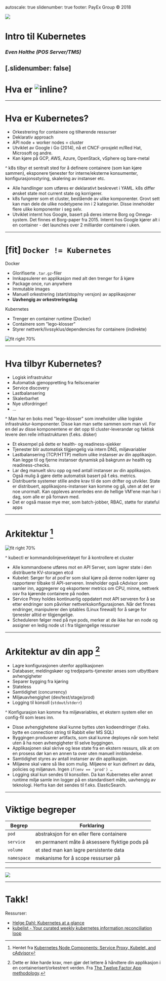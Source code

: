 autoscale: true
slidenumber: true
footer: PayEx Group © 2018

![](./img/container-harbor.jpg)

# Intro til Kubernetes

### *Even Holthe (POS Server/TMS)* 

[.slidenumber: false]
---

# Hva er ![inline](./img/kube-logo.png)?

---

# Hva er Kubernetes?

- Orkestrering for containere og tilhørende ressurser
- Deklarativ approach
- API node + worker nodes = cluster
- Utviklet av Google i Go (2014), nå et CNCF-prosjekt m/Red Hat, Microsoft og andre.
- Kan kjøre på GCP, AWS, Azure, OpenStack, vSphere og bare-metal

^ k8s tilbyr et sentralt sted for å definere containere (som kan kjøre sammen), eksponere tjenester for interne/eksterne konsumenter, konfigurasjonsstyring, skalering av instanser etc.
- Alle handlinger som utføres er deklarativt beskrevet i YAML. k8s differ ønsket state mot current state og korrigerer.
- k8s fungerer som et cluster, bestående av ulike komponenter. Grovt sett kan man dele de ulike nodetypene inn i 2 kategorier. Disse inneholder flere ulike komponenter i seg selv.
- Utviklet internt hos Google, basert på deres interne Borg og Omega-system. Det finnes et Borg-paper fra 2015. Internt hos Google kjører alt i en container - det launches over 2 milliarder containere i uken.

---

# [fit] `Docker != Kubernetes`

Docker

- Glorifiserte `.tar.gz`-filer
- Innkapsulerer en applikasjon med alt den trenger for å kjøre
- Package once, run anywhere
- Immutable images
- Manuell orkestrering (start/stop/ny versjon) av applikasjoner
- **Uavhengig av orkestreringslag**

Kubernetes

- Trenger en container runtime (Docker)
- Containere som "lego-klosser"
- Styrer nettverk/livssyklus/dependencies for containere (indirekte)

![fit right 70%](./img/docker-logo.png)

---

# Hva tilbyr Kubernetes?

- Logisk infrastruktur
- Automatisk gjenoppretting fra feilscenarier
- Service discovery
- Lastbalansering
- Skalerbarhet
- Nye utfordringer!
- ...

^ Man har en boks med "lego-klosser" som inneholder ulike logiske infrastruktur-komponenter. Disse kan man sette sammen som man vil. For en del av disse komponentene er det opp til cluster-leverandør og faktisk levere den relle infrastrukturen (f.eks. disker)
- Et eksempel på dette er health- og readiness-sjekker
- Tjenester blir automatisk tilgjengelig via intern DNS, miljøvariabler
- Lastbalansering (TCP/HTTP) mellom ulike instanser av din applikasjon. Kan legge til og fjerne instanser dynamisk på bakgrunn av health og readiness-checks.
- Lar deg manuelt skru opp og ned antall instanser av din applikasjon. Også mulig å gjøre dette automatisk basert på f.eks. metrics.
- Distribuerte systemer stille andre krav til de som drifter og utvikler. State er distribuert, applikasjons-instanser kan komme og gå, uten at det er noe unormalt. Kan oppleves annerledes enn de hellige VM'ene man har i dag, som alle er på fornavn med.
- Det er også masse mye mer, som batch-jobber, RBAC, støtte for stateful apps

---

# Arkitektur [^1]
![fit right 70%](./img/kube-architecture.png)

^ kubectl er kommandolinjeverktøyet for å kontrollere et cluster
- Alle kommandoene utføres mot en API Server, som lagrer state i den distribuerte KV-storagen etcd
- Kubelet: Sørger for at pod'er som skal kjøre på denne noden kjører og rapporterer tilbake til API-serveren. Inneholder også cAdvisor som samler inn, aggregerer og eksporterer metrics om CPU, minne, nettverk osv fra kjørende containere på noden.
- Service Proxy holdes kontinuerlig oppdatert mot API serveren for å se etter endringer som påvirker nettverkskonfigurasjonen. Når det finnes endringer, manipulerer den iptables (Linux firewall) for å sørge for tjenester alltid er tilgjengelige.
- Scheduleren følger med på nye pods, merker at de ikke har en node og assigner en ledig node ut i fra tilgjengelige ressurser

[^1]: Hentet fra [Kubernetes Node Components: Service Proxy, Kubelet, and cAdvisor](https://medium.com/jorgeacetozi/kubernetes-node-components-service-proxy-kubelet-and-cadvisor-dcc6928ef58c)

---

# Arkitektur av **din app** [^2]

- Lagre konfigurasjonen utenfor applikasjonen
- Databaser, meldingskøer og tredjeparts-tjenester anses som utbyttbare avhengigheter
- Separer bygging fra kjøring
- Stateless
- Samtidighet (concurrency)
- Miljøuavhengighet (dev/test/stage/prod)
- Logging til konsoll (`stdout`/`stderr`)

^ Konfigurasjon kan komme fra miljøvariables, et ekstern system eller en config-fil som leses inn.   
- Disse avhengighetene skal kunne byttes uten kodeendringer (f.eks. bytte en connection string til Rabbit eller MS SQL)
- Byggingen produserer artifacts, som skal kunne deployes når som helst uten å ha noen avhengigheter til selve byggingen.
- Applikasjonen skal skrive og lese state fra en ekstern ressurs, slik at om en prosess dør kan en annen ta over uten manuell innblandelse.
- Samtidighet styres av antall instanser av din applikasjon.
- Miljøene skal være så like som mulig. Miljøene er kun definert av data, policies og miljønavn. Ingen `if(env == 'prod') …`
- Logging skal kun sendes til konsollen. Da kan Kubernetes eller annet runtime miljø samle inn logger på en standardisert måte, uavhengig av teknologi. Herfra kan det sendes til f.eks. ElasticSearch.

[^2]: Dette er ikke harde krav, men gjør det lettere å håndtere din applikasjon i en containerisert/orkestrert verden. Fra [The Twelve Factor App methodology](https://en.wikipedia.org/wiki/Twelve-Factor_App_methodology).

---

# Viktige begreper

| Begrep         | Forklaring                             |
|----------------|---------------------------------------------------|
| `pod`          | abstraksjon for en eller flere containere         |
| `service`      | en permanent måte å aksessere flyktige pods på    |
| `volume`       | et sted man kan lagre persistente data            |
| `namespace`    | mekanisme for å scope ressurser på                |

---

![](./img/demo-day.jpg)

---

# Takk!

Ressurser:

- [Helge Dahl: Kubernetes at a glance](https://wiki.payex.com/xwiki/bin/view/Blog/Kubernetes%20at%20a%20glance)
- [kubelist - Your curated weekly kubernetes information reconciliation loop](https://kubelist.com/issue/latest)